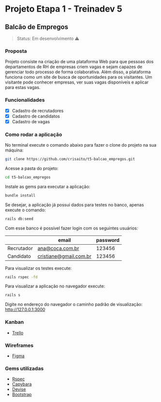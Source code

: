# Projeto Etapa 1 - Treinadev 5

## Balcão de Empregos

> Status: Em desenvolvimento :warning:

### Proposta
Projeto consiste na criação de uma plataforma Web para que pessoas dos departamentos de RH de empresas criem vagas e sejam capazes de gerenciar todo processo de forma colaborativa. Além disso, a plataforma funciona como um site de busca de oportunidades para os visitantes. Um visitante pode conhecer empresas, ver suas vagas disponíveis e aplicar para estas vagas.

### Funcionalidades

- [x] Cadastro de recrutadores
- [x] Cadastro de candidatos
- [x] Cadastro de vagas

### Como rodar a aplicação

No terminal execute o comando abaixo para fazer o clone do projeto na sua máquina:
```bash
git clone https://github.com/crisaito/t5-balcao_empregos.git
```

Acesse a pasta do projeto:
```bash
cd t5-balcao_empregos
```

Instale as gems para executar a aplicação:
```bash
bundle install
```

Se desejar, a aplicação já possui dados para testes no banco, apenas execute o comando:
```bash
rails db:seed
```
Com esse banco é possível fazer login com os seguintes usuários:

|   | email | password |
| --- | --- | --- |
| Recrutador | ana@coca.com.br | 123456 |
| Candidato | cristiane@gmail.com.br | 123456 |

Para visualizar os testes execute:
```bash
rails rspec -fd
```

Para visualizar a aplicação no navegador execute:
```bash
rails s
```

Digite no endereço do navegador o caminho padrão de visualização:
http://127.0.0.1:3000


### Kanban
* [Trello](https://trello.com/b/dohfWWWv/treinadev-projeto-final-balc%C3%A3o-de-empregos)

### Wireframes
* [Figma](https://www.figma.com/file/HEoeEnfClHhOAMBGNrh2No/treinadev)

### Gems utilizadas
* [Rspec](https://github.com/rspec/rspec-rails)
* [Capybara](https://github.com/teamcapybara/capybara)
* [Devise](https://github.com/heartcombo/devise)
* [Bootstrap](https://github.com/twbs/bootstrap-rubygem)